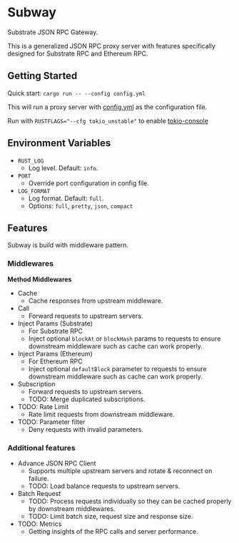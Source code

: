 # Subway

Substrate JSON RPC Gateway.

This is a generalized JSON RPC proxy server with features specifically designed for Substrate RPC and Ethereum RPC.

## Getting Started

Quick start: `cargo run -- --config config.yml`

This will run a proxy server with [config.yml](config.yml) as the configuration file.

Run with `RUSTFLAGS="--cfg tokio_unstable"` to enable [tokio-console](https://github.com/tokio-rs/console)

## Environment Variables

- `RUST_LOG`
  - Log level. Default: `info`.
- `PORT`
  - Override port configuration in config file.
- `LOG_FORMAT`
  - Log format. Default: `full`.
  - Options: `full`, `pretty`, `json`, `compact`

## Features

Subway is build with middleware pattern.

### Middlewares

**Method Middlewares**

- Cache
  - Cache responses from upstream middleware.
- Call
  - Forward requests to upstream servers.
- Inject Params (Substrate)
  - For Substrate RPC
  - Inject optional `blockAt` or `blockHash` params to requests to ensure downstream middleware such as cache can work properly.
- Inject Params (Ethereum)
  - For Ethereum RPC
  - Inject optional `defaultBlock` parameter to requests to ensure downstream middleware such as cache can work properly.
- Subscription
  - Forward requests to upstream servers.
  - TODO: Merge duplicated subscriptions.
- TODO: Rate Limit
  - Rate limit requests from downstream middleware.
- TODO: Parameter filter
  - Deny requests with invalid parameters.

### Additional features

- Advance JSON RPC Client
  - Supports multiple upstream servers and rotate & reconnect on failure.
  - TODO: Load balance requests to upstream servers.
- Batch Request
  - TODO: Process requests individually so they can be cached properly by downstream middlewares.
  - TODO: Limit batch size, request size and response size.
- TODO: Metrics
  - Getting insights of the RPC calls and server performance.